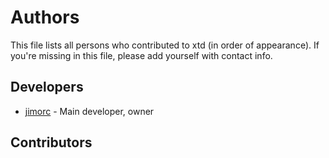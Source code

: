 # Authors

This file lists all persons who contributed to xtd (in order of appearance). If you're missing in this file, please add yourself with contact info.

## Developers

* [jimorc](https://computingonplains.wordpress.com) - Main developer, owner

## Contributors
